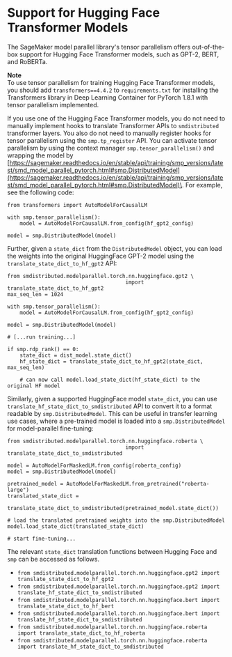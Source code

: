 # Support for Hugging Face Transformer Models<a name="model-parallel-extended-features-pytorch-hugging-face"></a>

The SageMaker model parallel library's tensor parallelism offers out\-of\-the\-box support for Hugging Face Transformer models, such as GPT\-2, BERT, and RoBERTa\.

**Note**  
To use tensor parallelism for training Hugging Face Transformer models, you should add `transformers==4.4.2` to `requirements.txt` for installing the Transformers library in Deep Learning Container for PyTorch 1\.8\.1 with tensor parallelism implemented\.

If you use one of the Hugging Face Transformer models, you do not need to manually implement hooks to translate Transformer APIs to `smdistributed` transformer layers\. You also do not need to manually register hooks for tensor parallelism using the `smp.tp_register` API\. You can activate tensor parallelism by using the context manager `smp.tensor_parallelism()` and wrapping the model by [https://sagemaker.readthedocs.io/en/stable/api/training/smp_versions/latest/smd_model_parallel_pytorch.html#smp.DistributedModel](https://sagemaker.readthedocs.io/en/stable/api/training/smp_versions/latest/smd_model_parallel_pytorch.html#smp.DistributedModel)\. For example, see the following code:

```
from transformers import AutoModelForCausalLM

with smp.tensor_parallelism():
    model = AutoModelForCausalLM.from_config(hf_gpt2_config)

model = smp.DistributedModel(model)
```

Further, given a `state_dict` from the `DistributedModel` object, you can load the weights into the original HuggingFace GPT\-2 model using the `translate_state_dict_to_hf_gpt2` API:

```
from smdistributed.modelparallel.torch.nn.huggingface.gpt2 \
                                      import translate_state_dict_to_hf_gpt2
max_seq_len = 1024

with smp.tensor_parallelism():
    model = AutoModelForCausalLM.from_config(hf_gpt2_config)

model = smp.DistributedModel(model)

# [...run training...]

if smp.rdp_rank() == 0:
    state_dict = dist_model.state_dict()
    hf_state_dict = translate_state_dict_to_hf_gpt2(state_dict, max_seq_len)
    
    # can now call model.load_state_dict(hf_state_dict) to the original HF model
```

Similarly, given a supported HuggingFace model `state_dict`, you can use `translate_hf_state_dict_to_smdistributed` API to convert it to a format readable by `smp.DistributedModel`\. This can be useful in transfer learning use cases, where a pre\-trained model is loaded into a `smp.DistributedModel` for model\-parallel fine\-tuning:

```
from smdistributed.modelparallel.torch.nn.huggingface.roberta \
                                      import translate_state_dict_to_smdistributed

model = AutoModelForMaskedLM.from_config(roberta_config)
model = smp.DistributedModel(model)

pretrained_model = AutoModelForMaskedLM.from_pretrained("roberta-large")
translated_state_dict = 
        translate_state_dict_to_smdistributed(pretrained_model.state_dict())

# load the translated pretrained weights into the smp.DistributedModel
model.load_state_dict(translated_state_dict)

# start fine-tuning...
```

The relevant `state_dict` translation functions between Hugging Face and `smp` can be accessed as follows\.
+  `from smdistributed.modelparallel.torch.nn.huggingface.gpt2 import translate_state_dict_to_hf_gpt2` 
+  `from smdistributed.modelparallel.torch.nn.huggingface.gpt2 import translate_hf_state_dict_to_smdistributed` 
+  `from smdistributed.modelparallel.torch.nn.huggingface.bert import translate_state_dict_to_hf_bert` 
+  `from smdistributed.modelparallel.torch.nn.huggingface.bert import translate_hf_state_dict_to_smdistributed` 
+  `from smdistributed.modelparallel.torch.nn.huggingface.roberta import translate_state_dict_to_hf_roberta` 
+  `from smdistributed.modelparallel.torch.nn.huggingface.roberta import translate_hf_state_dict_to_smdistributed` 